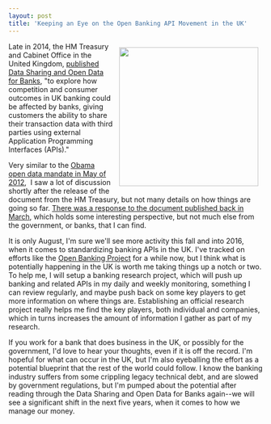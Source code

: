 ```yaml
---
layout: post
title: 'Keeping an Eye on the Open Banking API Movement in the UK'
---
```

<p><a href="https://www.gov.uk/government/publications/data-sharing-and-open-data-for-banks"><img style="padding: 10px;" src="http://kinlane-productions.s3.amazonaws.com/api-evangelist-site/blog/open-data-and-sharing-for-banks.png" alt="" width="275" align="right" /></a></p>
<p>Late in 2014, the HM	Treasury	and	Cabinet	Office&nbsp;in the United Kingdom, <a href="https://www.gov.uk/government/publications/data-sharing-and-open-data-for-banks">published Data	Sharing	and	Open	Data	for	Banks</a>,&nbsp;"to explore how competition and consumer outcomes in UK banking could be affected by banks, giving customers the ability to share their transaction data with third parties using external Application Programming Interfaces (APIs)."</p>
<p>Very similar to the <a href="http://apievangelist.com/2012/06/01/barack-obama-directs-all-federal-agencies-to-have-an-api/">Obama open data mandate in May of 2012</a>, &nbsp;I saw a lot of discussion shortly after the release of the document from the HM	Treasury, but not many details on how things are going so far. <a href="https://www.gov.uk/government/uploads/system/uploads/attachment_data/file/413766/PU1793_Open_data_response.pdf">There was a response to the document published back in March</a>, which holds some interesting perspective, but not much else from the government, or banks, that I can find.</p>
<p>It is only August, I'm sure we'll see more activity this fall and into 2016, when it comes to standardizing banking APIs in the UK. I've tracked on efforts like the <a href="https://www.openbankproject.com/">Open Banking Project</a> for a while now, but I think what is potentially happening in the UK is worth me taking things up a notch or two. To help me, I will setup a banking research project, which will push up banking and related APIs in my daily and weekly monitoring, something I can review regularly, and maybe push back on some key players to get more information on where things are. Establishing an official research project really helps me find the key players, both individual and companies, which in turns increases the amount of information I gather as part of my research.</p>
<p>If you work for a bank that does business in the UK, or possibly for the government, I'd love to hear your thoughts, even if it is off the record. I'm hopeful for what can occur in the UK, but I'm also eyeballing the effort as a potential blueprint that the rest of the world could follow. I know the banking industry suffers from some crippling legacy technical debt, and are slowed by government regulations, but I'm pumped about the potential after reading through the Data Sharing and Open Data for Banks again--we will see a significant shift in the next five years, when it comes to how we manage our money.</p>